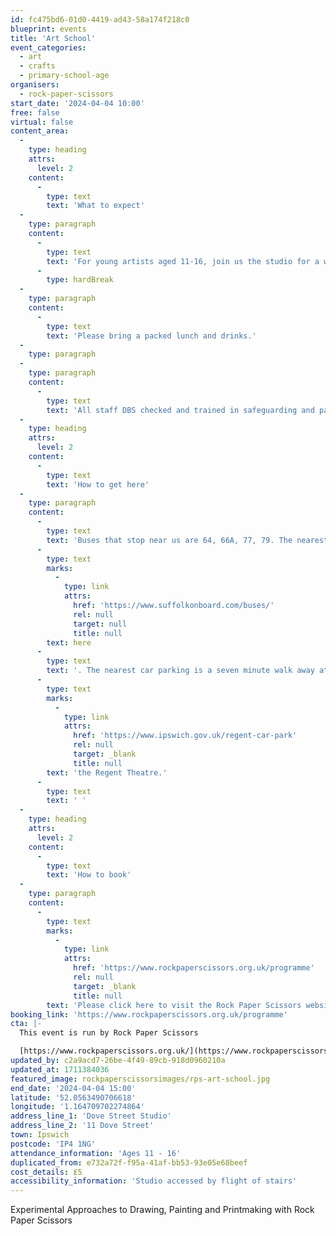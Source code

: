 ```yaml
---
id: fc475bd6-01d0-4419-ad43-58a174f218c0
blueprint: events
title: 'Art School'
event_categories:
  - art
  - crafts
  - primary-school-age
organisers:
  - rock-paper-scissors
start_date: '2024-04-04 10:00'
free: false
virtual: false
content_area:
  -
    type: heading
    attrs:
      level: 2
    content:
      -
        type: text
        text: 'What to expect'
  -
    type: paragraph
    content:
      -
        type: text
        text: 'For young artists aged 11-16, join us the studio for a whole day of experimental approaches to drawing, painting and printmaking. Explore new techniques, push boundaries, and unleash your creativity in a supportive and inspiring environment supported by our team of incredible artists.'
      -
        type: hardBreak
  -
    type: paragraph
    content:
      -
        type: text
        text: 'Please bring a packed lunch and drinks.'
  -
    type: paragraph
  -
    type: paragraph
    content:
      -
        type: text
        text: 'All staff DBS checked and trained in safeguarding and paediatric first aid.'
  -
    type: heading
    attrs:
      level: 2
    content:
      -
        type: text
        text: 'How to get here'
  -
    type: paragraph
    content:
      -
        type: text
        text: 'Buses that stop near us are 64, 66A, 77, 79. The nearest bus stop is one minute walk away, see the latest bus timetables '
      -
        type: text
        marks:
          -
            type: link
            attrs:
              href: 'https://www.suffolkonboard.com/buses/'
              rel: null
              target: null
              title: null
        text: here
      -
        type: text
        text: '. The nearest car parking is a seven minute walk away at '
      -
        type: text
        marks:
          -
            type: link
            attrs:
              href: 'https://www.ipswich.gov.uk/regent-car-park'
              rel: null
              target: _blank
              title: null
        text: 'the Regent Theatre.'
      -
        type: text
        text: ' '
  -
    type: heading
    attrs:
      level: 2
    content:
      -
        type: text
        text: 'How to book'
  -
    type: paragraph
    content:
      -
        type: text
        marks:
          -
            type: link
            attrs:
              href: 'https://www.rockpaperscissors.org.uk/programme'
              rel: null
              target: _blank
              title: null
        text: 'Please click here to visit the Rock Paper Scissors website and book your place.'
booking_link: 'https://www.rockpaperscissors.org.uk/programme'
cta: |-
  This event is run by Rock Paper Scissors

  [https://www.rockpaperscissors.org.uk/](https://www.rockpaperscissors.org.uk/)
updated_by: c2a9acd7-26be-4f49-89cb-918d0960210a
updated_at: 1711384036
featured_image: rockpaperscissorsimages/rps-art-school.jpg
end_date: '2024-04-04 15:00'
latitude: '52.0563490706618'
longitude: '1.164709702274864'
address_line_1: 'Dove Street Studio'
address_line_2: '11 Dove Street'
town: Ipswich
postcode: 'IP4 1NG'
attendance_information: 'Ages 11 - 16'
duplicated_from: e732a72f-f95a-41af-bb53-93e05e68beef
cost_details: £5
accessibility_information: 'Studio accessed by flight of stairs'
---
```

Experimental Approaches to Drawing, Painting and Printmaking with Rock Paper Scissors